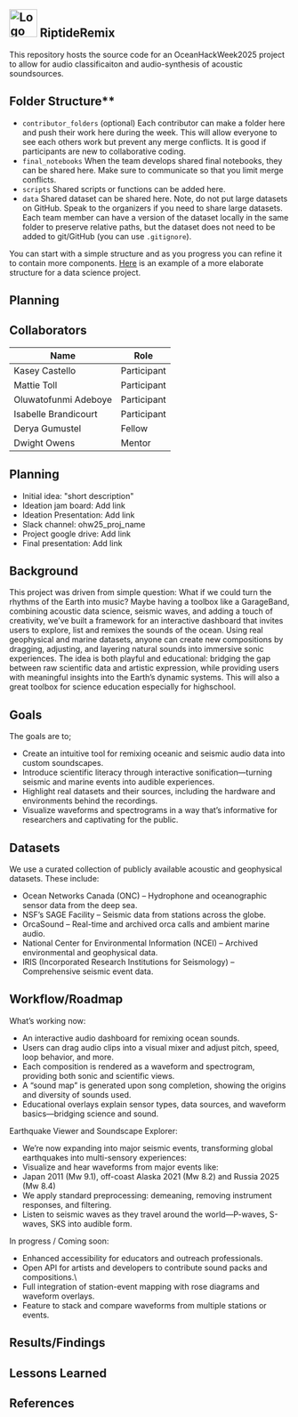 ## <img src="https://github.com/KaseyMCastello/RiptideRemix/blob/main/Images/logo.png" alt="Logo" width="50" height="50">  RiptideRemix
This repository hosts the source code for an OceanHackWeek2025 project to allow for audio classificaiton and audio-synthesis of acoustic soundsources. 

## Folder Structure**

* `contributor_folders` (optional) Each contributor can make a folder here and 
push their work here during the week. This will allow everyone to see each others work but prevent any merge conflicts. It is good if participants are new to collaborative coding.
* `final_notebooks` When the team develops shared final notebooks, they 
can be shared here. Make sure to communicate so that you limit merge conflicts.
* `scripts` Shared scripts or functions can be added here.
* `data` Shared dataset can be shared here. Note, do not put large datasets on GitHub. Speak to the organizers if you 
need to share large datasets. Each team member can have a version of the dataset locally in the same folder to 
preserve relative paths, but the dataset does not need to be added to git/GitHub (you can use `.gitignore`).

You can start with a simple structure and as you progress you can refine it to contain more components. [Here](https://cookiecutter-data-science.drivendata.org/#directory-structure) is an example of a more elaborate structure for a data science project.

## Planning

## Collaborators

| Name                  | Role                |
|-----------------------|---------------------|
| Kasey Castello        | Participant         |
| Mattie Toll           | Participant         |
| Oluwatofunmi Adeboye  | Participant         |
| Isabelle Brandicourt  | Participant         |
| Derya Gumustel        | Fellow              |
| Dwight Owens          | Mentor              |

## Planning

* Initial idea: "short description"
* Ideation jam board: Add link
* Ideation Presentation: Add link
* Slack channel: ohw25_proj_name
* Project google drive: Add link
* Final presentation: Add link

## Background
This project was driven from simple question: What if we could turn the rhythms of the Earth into music? Maybe having a toolbox like a GarageBand, combining acoustic data science, seismic waves, and adding a touch of creativity, we’ve built a framework for an interactive dashboard that invites users to explore, list and remixes the sounds of the ocean. Using real geophysical and marine datasets, anyone can create new compositions by dragging, adjusting, and layering natural sounds into immersive sonic experiences. The idea is both playful and educational: bridging the gap between raw scientific data and artistic expression, while providing users with meaningful insights into the Earth’s dynamic systems. This will also a great toolbox for science education especially for highschool.

## Goals
The goals are to;
* Create an intuitive tool for remixing oceanic and seismic audio data into custom soundscapes.
* Introduce scientific literacy through interactive sonification—turning seismic and marine events into audible experiences.
* Highlight real datasets and their sources, including the hardware and environments behind the recordings.
* Visualize waveforms and spectrograms in a way that’s informative for researchers and captivating for the public.

## Datasets
We use a curated collection of publicly available acoustic and geophysical datasets. These include:
* Ocean Networks Canada (ONC) – Hydrophone and oceanographic sensor data from the deep sea.
* NSF’s SAGE Facility – Seismic data from stations across the globe.
* OrcaSound – Real-time and archived orca calls and ambient marine audio.
* National Center for Environmental Information (NCEI) – Archived environmental and geophysical data.
* IRIS (Incorporated Research Institutions for Seismology) – Comprehensive seismic event data.
  
## Workflow/Roadmap
What’s working now:
* An interactive audio dashboard for remixing ocean sounds.
* Users can drag audio clips into a visual mixer and adjust pitch, speed, loop behavior, and more.
* Each composition is rendered as a waveform and spectrogram, providing both sonic and scientific views.
* A “sound map” is generated upon song completion, showing the origins and diversity of sounds used.
* Educational overlays explain sensor types, data sources, and waveform basics—bridging science and sound.

Earthquake Viewer and Soundscape Explorer:
* We’re now expanding into major seismic events, transforming global earthquakes into multi-sensory experiences:
* Visualize and hear waveforms from major events like:
* Japan 2011 (Mw 9.1), off-coast Alaska 2021 (Mw 8.2) and Russia 2025 (Mw 8.4)
* We apply standard preprocessing: demeaning, removing instrument responses, and filtering.
* Listen to seismic waves as they travel around the world—P-waves, S-waves, SKS into audible form.

In progress / Coming soon:
* Enhanced accessibility for educators and outreach professionals.
* Open API for artists and developers to contribute sound packs and compositions.\
* Full integration of station-event mapping with rose diagrams and waveform overlays.
* Feature to stack and compare waveforms from multiple stations or events.

## Results/Findings

## Lessons Learned

## References

